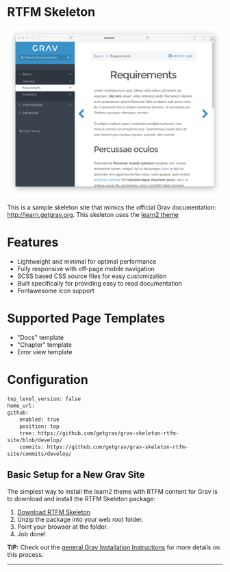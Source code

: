 # RTFM Skeleton

![RTFM Screenshot](assets/rtfm-screenshot.png)

This is a sample skeleton site that mimics the official Grav documentation: http://learn.getgrav.org.  This skeleton uses the [learn2 theme](https://github.com/getgrav/grav-theme-learn2)

# Features

* Lightweight and minimal for optimal performance
* Fully responsive with off-page mobile navigation
* SCSS based CSS source files for easy customization
* Built specifically for providing easy to read documentation
* Fontawesome icon support

# Supported Page Templates

* "Docs" template
* "Chapter" template
* Error view template

# Configuration

```
top_level_version: false
home_url:
github:
    enabled: true
    position: top
    tree: https://github.com/getgrav/grav-skeleton-rtfm-site/blob/develop/
    commits: https://github.com/getgrav/grav-skeleton-rtfm-site/commits/develop/
```

## Basic Setup for a New Grav Site

The simplest way to install the learn2 theme with RTFM content for Grav is to download and install the RTFM Skeleton package:

1. [Download RTFM Skeleton](http://getgrav.org/downloads/skeletons#extras)
2. Unzip the package into your web root folder.
3. Point your browser at the folder.
4. Job done!

**TIP:** Check out the [general Grav Installation Instructions](http://learn.getgrav.org/basics/installation) for more details on this process.

---


